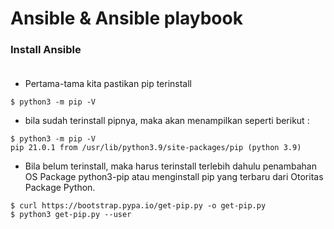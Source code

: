 # Ansible & Ansible playbook

### Install Ansible <br><br>
- Pertama-tama kita pastikan pip terinstall <br>
```
$ python3 -m pip -V
```
- bila sudah terinstall pipnya, maka akan menampilkan seperti berikut :<br>
```        
$ python3 -m pip -V
pip 21.0.1 from /usr/lib/python3.9/site-packages/pip (python 3.9)
```
- Bila belum terinstall, maka harus terinstall terlebih dahulu penambahan OS Package python3-pip atau menginstall pip yang terbaru dari Otoritas Package Python.
```
$ curl https://bootstrap.pypa.io/get-pip.py -o get-pip.py
$ python3 get-pip.py --user
```











































































